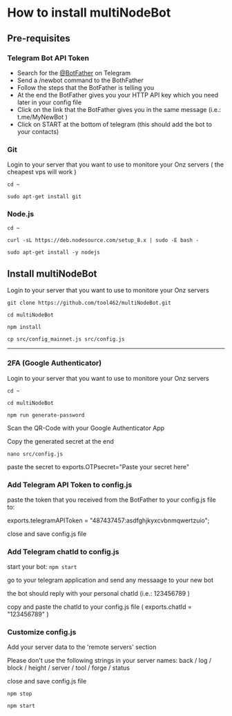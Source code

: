 # How to install multiNodeBot

## Pre-requisites

### Telegram Bot API Token

 - Search for the [@BotFather](https://telegram.me/BotFather) on Telegram
 - Send a /newbot command to the BothFather
 - Follow the steps that the BotFather is telling you
 - At the end the BotFather gives you your HTTP API key which you need later in your config file
 - Click on the link that the BotFather gives you in the same message (i.e.: t.me/MyNewBot )
 - Click on START at the bottom of telegram (this should add the bot to your contacts)
 
### Git

Login to your server that you want to use to monitore your Onz servers ( the cheapest vps will work )

`cd ~`

`sudo apt-get install git`

### Node.js

`cd ~`

`curl -sL https://deb.nodesource.com/setup_8.x | sudo -E bash -`

`sudo apt-get install -y nodejs`

## Install multiNodeBot

  Login to your server that you want to use to monitore your Onz servers

 `git clone https://github.com/tool462/multiNodeBot.git`
 
 `cd multiNodeBot`
 
 `npm install`
 
 `cp src/config_mainnet.js src/config.js`
 
 --------
 
 ### 2FA (Google Authenticator)

  Login to your server that you want to use to monitore your Onz servers

  `cd ~`

  `cd multiNodeBot`

  `npm run generate-password`

  Scan the QR-Code with your Google Authenticator App

  Copy the generated secret at the end

  `nano src/config.js`

  paste the secret to exports.OTPsecret="Paste your secret here"
  

  
### Add Telegram API Token to config.js

  paste the token that you received from the BotFather to your config.js file to:
  
  exports.telegramAPIToken  = "487437457:asdfghjkyxcvbnmqwertzuio";

  close and save config.js file
  
### Add Telegram chatId to config.js

  start your bot: `npm start`
  
  go to your telegram application and send any messaage to your new bot

  the bot should reply with your personal chatId (i.e.: 123456789 )
  
  copy and paste the chatId to your config.js file ( exports.chatId = "123456789" )

### Customize config.js

  Add your server data to the 'remote servers' section

  Please don't use the following strings in your server names:
  back / log / block / height / server / tool / forge / status
 
  close and save config.js file
  
  `npm stop`
  
  `npm start`

